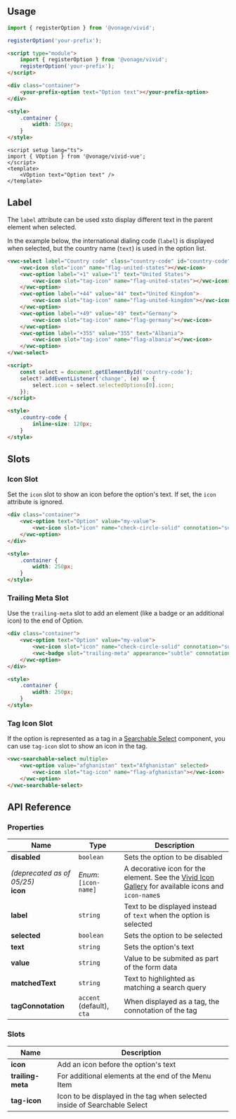 ## Usage

<vwc-tabs gutters="none" activeid="vue-tab">
<vwc-tab label="Web component" id="web-tab"></vwc-tab>
<vwc-tab-panel>

```js
import { registerOption } from '@vonage/vivid';

registerOption('your-prefix');
```

```html preview
<script type="module">
	import { registerOption } from '@vonage/vivid';
	registerOption('your-prefix');
</script>

<div class="container">
	<your-prefix-option text="Option text"></your-prefix-option>
</div>

<style>
	.container {
		width: 250px;
	}
</style>
```

</vwc-tab-panel>
<vwc-tab label="Vue" id="vue-tab"></vwc-tab>
<vwc-tab-panel>

```vue preview
<script setup lang="ts">
import { VOption } from '@vonage/vivid-vue';
</script>
<template>
	<VOption text="Option text" />
</template>
```

</vwc-tab-panel>
</vwc-tabs>

## Label

The `label` attribute can be used xsto display different text in the parent element when selected.

In the example below, the international dialing code (`label`) is displayed when selected, but the country name (`text`) is used in the option list.

```html preview 270px
<vwc-select label="Country code" class="country-code" id="country-code">
	<vwc-icon slot="icon" name="flag-united-states"></vwc-icon>
	<vwc-option label="+1" value="1" text="United States">
		<vwc-icon slot="tag-icon" name="flag-united-states"></vwc-icon>
	</vwc-option>
	<vwc-option label="+44" value="44" text="United Kingdom">
		<vwc-icon slot="tag-icon" name="flag-united-kingdom"></vwc-icon>
	</vwc-option>
	<vwc-option label="+49" value="49" text="Germany">
		<vwc-icon slot="tag-icon" name="flag-germany"></vwc-icon>
	</vwc-option>
	<vwc-option label="+355" value="355" text="Albania">
		<vwc-icon slot="tag-icon" name="flag-albania"></vwc-icon>
	</vwc-option>
</vwc-select>

<script>
	const select = document.getElementById('country-code');
	select?.addEventListener('change', (e) => {
		select.icon = select.selectedOptions[0].icon;
	});
</script>

<style>
	.country-code {
		inline-size: 120px;
	}
</style>
```

## Slots

### Icon Slot

Set the `icon` slot to show an icon before the option's text.
If set, the `icon` attribute is ignored.

```html preview
<div class="container">
	<vwc-option text="Option" value="my-value">
		<vwc-icon slot="icon" name="check-circle-solid" connotation="success" label="Selected"></vwc-icon>
	</vwc-option>
</div>

<style>
	.container {
		width: 250px;
	}
</style>
```

### Trailing Meta Slot

Use the `trailing-meta` slot to add an element (like a badge or an additional icon) to the end of Option.

```html preview
<div class="container">
	<vwc-option text="Option" value="my-value">
		<vwc-icon slot="icon" name="check-circle-solid" connotation="success" label="Selected"></vwc-icon>
		<vwc-badge slot="trailing-meta" appearance="subtle" connotation="cta" text="New"></vwc-badge>
	</vwc-option>
</div>

<style>
	.container {
		width: 250px;
	}
</style>
```

### Tag Icon Slot

If the option is represented as a tag in a [Searchable Select](/components/searchable-select/) component, you can use `tag-icon` slot to show an icon in the tag.

```html preview 180px
<vwc-searchable-select multiple>
	<vwc-option value="afghanistan" text="Afghanistan" selected>
		<vwc-icon slot="tag-icon" name="flag-afghanistan"></vwc-icon>
	</vwc-option>
</vwc-searchable-select>
```

## API Reference

### Properties

<div class="table-wrapper">

| Name                                   | Type                      | Description                                                                                                                 |
| -------------------------------------- | ------------------------- | --------------------------------------------------------------------------------------------------------------------------- |
| **disabled**                           | `boolean`                 | Sets the option to be disabled                                                                                              |
| _(deprecated as of 05/25)_<br>**icon** | _Enum_:<br/>`[icon-name]` | A decorative icon for the element. See the [Vivid Icon Gallery](/icons/icons-gallery/) for available icons and `icon-name`s |
| **label**                              | `string`                  | Text to be displayed instead of `text` when the option is selected                                                          |
| **selected**                           | `boolean`                 | Sets the option to be selected                                                                                              |
| **text**                               | `string`                  | Sets the option's text                                                                                                      |
| **value**                              | `string`                  | Value to be submited as part of the form data                                                                               |
| **matchedText**                        | `string`                  | Text to highlighted as matching a search query                                                                              |
| **tagConnotation**                     | `accent` (default), `cta` | When displayed as a tag, the connotation of the tag                                                                         |

</div>

### Slots

<div class="table-wrapper">

| Name              | Description                                                               |
| ----------------- | ------------------------------------------------------------------------- |
| **icon**          | Add an icon before the option's text                                      |
| **trailing-meta** | For additional elements at the end of the Menu Item                       |
| **tag-icon**      | Icon to be displayed in the tag when selected inside of Searchable Select |

</div>

